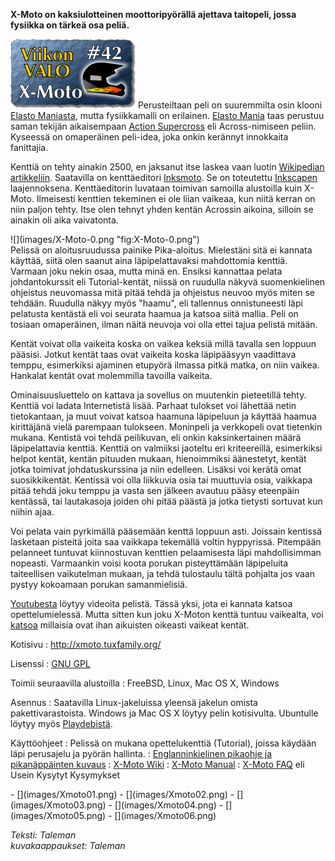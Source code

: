 <!--
Title: 1x42 X-Moto - Viikon VALO #42
Date: 2011/10/16
Pageimage: valo42-XMoto.png
Tags: Linux,Windows,Mac OS X,FreeBSD,Peli
-->

**X-Moto on kaksiulotteinen moottoripyörällä ajettava taitopeli, jossa
fysiikka on tärkeä osa peliä.**

![](images/valo42-XMoto.png "fig:valo42-XMoto.png")
Perusteiltaan peli on suuremmilta osin
klooni [Elasto Maniasta](http://www.elastomania.com/), mutta
fysiikkamalli on erilainen. [Elasto
Mania](http://en.wikipedia.org/wiki/Elasto_Mania) taas perustuu saman
tekijän aikaisempaan [Action
Supercross](http://www.moposite.com/info_games_across.php) eli
Across-nimiseen peliin. Kyseessä on omaperäinen peli-idea, joka onkin
kerännyt innokkaita fanittajia.

Kenttiä on tehty ainakin 2500, en jaksanut itse laskea vaan luotin
[Wikipedian artikkeliin](http://en.wikipedia.org/wiki/X-Moto#Gameplay).
Saatavilla on kenttäeditori
[Inksmoto](http://wiki.xmoto.tuxfamily.org/index.php?title=Inksmoto-0.7.0).
Se on toteutettu [Inkscapen](http://fi.wikipedia.org/wiki/Inkscape)
laajennoksena. Kenttäeditorin luvataan toimivan samoilla alustoilla kuin
X-Moto. Ilmeisesti kenttien tekeminen ei ole liian vaikeaa, kun niitä
kerran on niin paljon tehty. Itse olen tehnyt yhden kentän Acrossin
aikoina, silloin se ainakin oli aika vaivatonta.
<div class="rightimage" markdown="1">
![](images/X-Moto-0.png "fig:X-Moto-0.png")
</div>
Pelissä on aloitusruudussa painike
Pika-aloitus. Mielestäni sitä ei kannata käyttää, siitä olen saanut aina
läpipelattavaksi mahdottomia kenttiä. Varmaan joku nekin osaa, mutta
minä en. Ensiksi kannattaa pelata johdantokurssit eli Tutorial-kentät,
niissä on ruudulla näkyvä suomenkielinen ohjeistus neuvomassa mitä pitää
tehdä ja ohjeistus neuvoo myös miten se tehdään. Ruudulla näkyy myös
"haamu", eli tallennus onnistuneesti läpi pelatusta kentästä eli voi
seurata haamua ja katsoa siitä mallia. Peli on tosiaan omaperäinen,
ilman näitä neuvoja voi olla ettei tajua pelistä mitään.

Kentät voivat olla vaikeita koska on vaikea keksiä millä tavalla sen
loppuun pääsisi. Jotkut kentät taas ovat vaikeita koska läpipääsyyn
vaadittava temppu, esimerkiksi ajaminen etupyörä ilmassa pitkä matka, on
niin vaikea. Hankalat kentät ovat molemmilla tavoilla vaikeita.

Ominaisuusluettelo on kattava ja sovellus on muutenkin pieteetillä
tehty. Kenttiä voi ladata Internetistä lisää. Parhaat tulokset voi
lähettää netin tietokantaan, ja muut voivat katsoa haamuna läpipeluun ja
käyttää haamua kirittäjänä vielä parempaan tulokseen. Moninpeli ja
verkkopeli ovat tietenkin mukana. Kentistä voi tehdä peilikuvan, eli
onkin kaksinkertainen määrä läpipelattavia kenttiä. Kenttiä on valmiiksi
jaoteltu eri kriteereillä, esimerkiksi helpot kentät, kentän pituuden
mukaan, hienoimmiksi äänestetyt, kentät jotka toimivat johdatuskurssina
ja niin edelleen. Lisäksi voi kerätä omat suosikkikentät. Kentissä voi
olla liikkuvia osia tai muuttuvia osia, vaikkapa pitää tehdä joku temppu
ja vasta sen jälkeen avautuu pääsy eteenpäin kentässä, tai lautakasoja
joiden ohi pitää päästä ja jotka tietysti sortuvat kun niihin ajaa.

Voi pelata vain pyrkimällä pääsemään kenttä loppuun asti. Joissain
kentissä lasketaan pisteitä joita saa vaikkapa tekemällä voltin
hyppyrissä. Pitempään pelanneet tuntuvat kiinnostuvan kenttien
pelaamisesta läpi mahdollisimman nopeasti. Varmaankin voisi koota
porukan pisteyttämään läpipeluita taiteellisen vaikutelman mukaan, ja
tehdä tulostaulu tältä pohjalta jos vaan pystyy kokoamaan porukan
samanmielisiä.

[Youtubesta](http://youtube.com) löytyy videoita pelistä. Tässä yksi,
jota ei kannata katsoa opettelumielessä. Mutta sitten kun joku X-Moton
kenttä tuntuu vaikealta, voi
[katsoa](http://www.youtube.com/watch?v=KIS6kyhtPB0) millaisia ovat ihan
aikuisten oikeasti vaikeat kentät.

Kotisivu
:   <http://xmoto.tuxfamily.org/>

Lisenssi
:   [GNU GPL](GNU_GPL)

Toimii seuraavilla alustoilla
:   FreeBSD, Linux, Mac OS X, Windows

Asennus
:   Saatavilla Linux-jakeluissa yleensä jakelun omista
    pakettivarastoista. Windows ja Mac OS X löytyy pelin kotisivulta.
    Ubuntulle löytyy myös
    [Playdebistä](http://www.playdeb.net/updates/ubuntu/11.04/?q=xmoto).

Käyttöohjeet
:   Pelissä on mukana opettelukenttiä (Tutorial), joissa käydään läpi
    perusajelu ja pyörän hallinta.
:   [Englanninkielinen pikaohje ja pikanäppäinten
    kuvaus](http://wiki.xmoto.tuxfamily.org/index.php?title=Manual)
:   [X-Moto Wiki](http://wiki.xmoto.tuxfamily.org)
:   [X-Moto
    Manual](http://wiki.xmoto.tuxfamily.org/index.php?title=Manual)
:   [X-Moto FAQ](http://wiki.xmoto.tuxfamily.org/index.php?title=Faq)
    eli Usein Kysytyt Kysymykset

<div class="psgallery" markdown="1">
- [](images/Xmoto01.png)
- [](images/Xmoto02.png)
- [](images/Xmoto03.png)
- [](images/Xmoto04.png)
- [](images/Xmoto05.png)
- [](images/Xmoto06.png)
</div>

*Teksti: Taleman* <br />
*kuvakaappaukset: Taleman*
